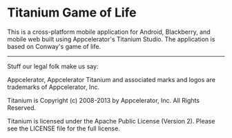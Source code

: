# Titanium Game of Life

This is a cross-platform mobile application for Android, Blackberry, and mobile web built using Appcelerator's Titanium Studio. The application is based on Conway's game of life.



----------------------------------
Stuff our legal folk make us say:

Appcelerator, Appcelerator Titanium and associated marks and logos are 
trademarks of Appcelerator, Inc. 

Titanium is Copyright (c) 2008-2013 by Appcelerator, Inc. All Rights Reserved.

Titanium is licensed under the Apache Public License (Version 2). Please
see the LICENSE file for the full license.


